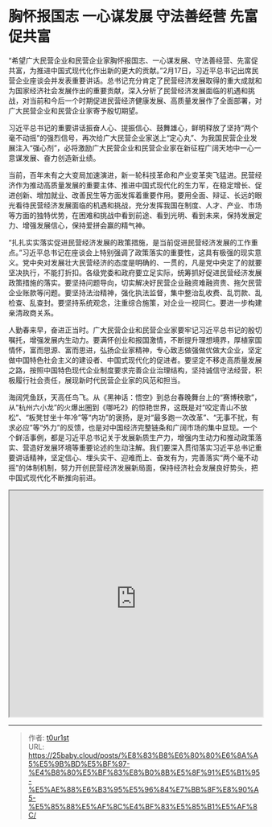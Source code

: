 # 胸怀报国志 一心谋发展 守法善经营 先富促共富


“希望广大民营企业和民营企业家胸怀报国志、一心谋发展、守法善经营、先富促共富，为推进中国式现代化作出新的更大的贡献。”2月17日，习近平总书记出席民营企业座谈会并发表重要讲话。总书记充分肯定了民营经济发展取得的重大成就和为国家经济社会发展作出的重要贡献，深入分析了民营经济发展面临的机遇和挑战，对当前和今后一个时期促进民营经济健康发展、高质量发展作了全面部署，对广大民营企业和民营企业家寄予殷切期望。

习近平总书记的重要讲话振奋人心、提振信心、鼓舞雄心，鲜明释放了坚持“两个毫不动摇”的强烈信号，再次给广大民营企业家送上“定心丸”、为我国民营企业发展注入“强心剂”，必将激励广大民营企业和民营企业家在新征程广阔天地中一心一意谋发展、奋力创造新业绩。

当前，百年未有之大变局加速演进，新一轮科技革命和产业变革突飞猛进。民营经济作为推动高质量发展的重要主体、推进中国式现代化的生力军，在稳定增长、促进创新、增加就业、改善民生等方面发挥着重要作用。要用全面、辩证、长远的眼光看待民营经济发展面临的机遇和挑战，充分发挥我国在制度、人才、产业、市场等方面的独特优势，在困难和挑战中看到前途、看到光明、看到未来，保持发展定力、增强发展信心，保持爱拼会赢的精气神。

“扎扎实实落实促进民营经济发展的政策措施，是当前促进民营经济发展的工作重点。”习近平总书记在座谈会上特别强调了政策落实的重要性，这具有极强的现实意义。党中央对发展壮大民营经济的态度是明确的、一贯的，凡是党中央定了的就要坚决执行，不能打折扣。各级党委和政府要立足实际，统筹抓好促进民营经济发展政策措施的落实。要坚持问题导向，切实解决好民营企业融资难融资贵、拖欠民营企业账款等问题。要坚持法治精神，强化执法监督，集中整治乱收费、乱罚款、乱检查、乱查封。要坚持系统观念，注重综合施策，对企业一视同仁。要进一步构建亲清政商关系。

人勤春来早，奋进正当时。广大民营企业和民营企业家要牢记习近平总书记的殷切嘱托，增强发展内生动力。要满怀创业和报国激情，不断提升理想境界，厚植家国情怀，富而思源、富而思进，弘扬企业家精神，专心致志做强做优做大企业，坚定做中国特色社会主义的建设者、中国式现代化的促进者。要坚定不移走高质量发展之路，按照中国特色现代企业制度要求完善企业治理结构，坚持诚信守法经营，积极履行社会责任，展现新时代民营企业家的风范和担当。

海阔凭鱼跃，天高任鸟飞。从《黑神话：悟空》到总台春晚舞台上的“赛博秧歌”，从“杭州六小龙”的火爆出圈到《哪吒2》的惊艳世界，这既是对“咬定青山不放松”、“板凳甘坐十年冷”等“内功”的褒扬，是对“最多跑一次改革”、“无事不扰，有求必应”等“外力”的反馈，也是对中国经济完整链条和广阔市场的集中显现。一个个鲜活事例，都是习近平总书记关于发展新质生产力，增强内生动力和推动政策落实、营造好发展环境等重要论述的生动注解。我们要深入贯彻落实习近平总书记重要讲话精神，坚定信心、埋头实干、迎难而上、奋发有为，完善落实“两个毫不动摇”的体制机制，努力开创民营经济发展新局面，保持经济社会发展良好势头，把中国式现代化不断推向前进。

<iframe
    width="100%"
    height="450"
    src="https://content-static.cctvnews.cctv.com/snow-book/index.html?item_id=12103909261891375955&track_id=5b9a4c84-2c8a-4499-8638-d0ba4d95bd08"
></iframe>

---

> 作者: [t0ur1st](https://github.com/tyd2000)  
> URL: https://25baby.cloud/posts/%E8%83%B8%E6%80%80%E6%8A%A5%E5%9B%BD%E5%BF%97-%E4%B8%80%E5%BF%83%E8%B0%8B%E5%8F%91%E5%B1%95-%E5%AE%88%E6%B3%95%E5%96%84%E7%BB%8F%E8%90%A5-%E5%85%88%E5%AF%8C%E4%BF%83%E5%85%B1%E5%AF%8C/  

